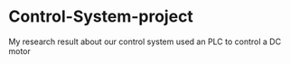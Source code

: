 # Control-System-project
My research result about our control system used an PLC to control a DC motor
